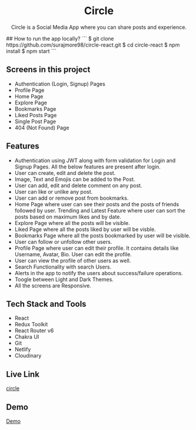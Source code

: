 <div align="center">
    <h1>Circle</h1>
    <p>Circle is a Social Media App where you can share posts and experience.</p>
</div>
## How to run the app locally?
```
$ git clone https://github.com/surajmore98/circle-react.git
$ cd circle-react
$ npm install
$ npm start
```

## Screens in this project
- Authentication (Login, Signup) Pages
- Profile Page
- Home Page
- Explore Page
- Bookmarks Page
- Liked Posts Page
- Single Post Page
- 404 (Not Found) Page

## Features
- Authentication using JWT along with form validation for Login and Signup Pages. All the below features are present after login.
- User can create, edit and delete the post.
- Image, Text and Emojis can be added to the Post.
- User can add, edit and delete comment on any post.
- User can like or unlike any post.
- User can add or remove post from bookmarks.
- Home Page where user can see their posts and the posts of friends followed by user. Trending and Latest Feature where user can sort the posts based on maximum likes and by date.
- Explore Page where all the posts will be visible. 
- Liked Page where all the posts liked by user will be visble.
- Bookmarks Page where all the posts bookmarked by user will be visible.
- User can follow or unfollow other users.
- Profile Page where user can edit their profile. It contains details like        Username, Avatar, Bio. User can edit the profile.
- User can view the profile of other users as well.
- Search Functionality with search Users.
- Alerts in the app to notify the users about success/failure operations.
- Toogle between Light and Dark Themes.
- All the screens are Responsive.

## Tech Stack and Tools
- React
- Redux Toolkit
- React Router v6
- Chakra UI
- Git
- Netlify
- Cloudinary

## Live Link
[circle](https://charcoalcircle.netlify.app)

## Demo
[Demo](https://user-images.githubusercontent.com/29055479/179958958-09bb0ea3-6c52-41ea-a10a-59720b8d9025.webm)
